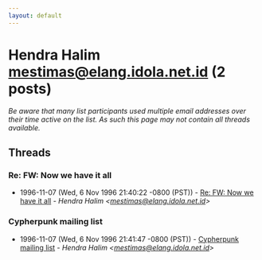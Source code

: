 ```yaml
---
layout: default
---
```


# Hendra Halim <mestimas@elang.idola.net.id> (2 posts)

_Be aware that many list participants used multiple email addresses over their time active on the list. As such this page may not contain all threads available._

## Threads

### Re: FW: Now we have it all
+ 1996-11-07 (Wed, 6 Nov 1996 21:40:22 -0800 (PST)) - [Re: FW: Now we have it all](/archive/1996/11/bbababbe6cc77254a0778443ac25a491964d723b7814c86282764dcaeb3c5b9e) - _Hendra Halim \<mestimas@elang.idola.net.id\>_

### Cypherpunk mailing list
+ 1996-11-07 (Wed, 6 Nov 1996 21:41:47 -0800 (PST)) - [Cypherpunk mailing list](/archive/1996/11/6cedd619e364c17701b97ea6362f57a2bbe06ee3d9c17fc07440ffec5e509ce6) - _Hendra Halim \<mestimas@elang.idola.net.id\>_

